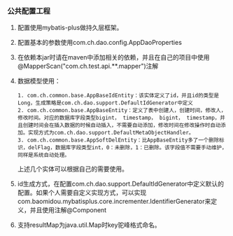 ### 公共配置工程

  1. 配置使用mybatis-plus做持久层框架。

  2. 配置基本的参数使用com.ch.dao.config.AppDaoProperties

  3. 在依赖本jar时请在maven中添加相关的依赖，并且在自己的项目中使用@MapperScan("com.ch.test.api.**.mapper")注解

  4. 数据模型使用：

         1. com.ch.common.base.AppBaseIdEntity：该实体定义了id，并且id的类型是Long，生成策略是com.ch.dao.support.DefaultIdGenerator中定义
         2. com.ch.common.base.AppBaseEntity：定义了表中创建人，创建时间，修改人，修改时间。对应的数据库字段类型bigint， timestamp， bigint， timestamp，并且创建时间会在插入数据的时候自动插入，不需要自动添加，修改时间在修改操作时自动添加。实现方式为com.ch.dao.support.DefaultMetaObjectHandler。
         3. com.ch.common.base.AppSoftDelEntity：比AppBaseEntity多了一个删除标识，delFlag，数据库字段类型int，0：未删除，1：已删除。该字段值不需要手动维护，同样是系统自动处理。

     上述几个实体可以根据自己的需要使用。

  5. id生成方式，在配置com.ch.dao.support.DefaultIdGenerator中定义默认的配置。如果个人需要自定义实现方式，可以实现com.baomidou.mybatisplus.core.incrementer.IdentifierGenerator来定义，并且使用注解@Component

  6. 支持resultMap为java.util.Map时key驼峰格式命名。

     